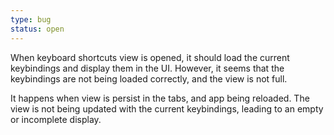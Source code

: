```yaml
---
type: bug
status: open
---
```


When keyboard shortcuts view is opened, it should load the current keybindings and display them in the UI. However, it seems that the keybindings are not being loaded correctly, and the view is not full.

It happens when view is persist in the tabs, and app being reloaded. The view is not being updated with the current keybindings, leading to an empty or incomplete display.
